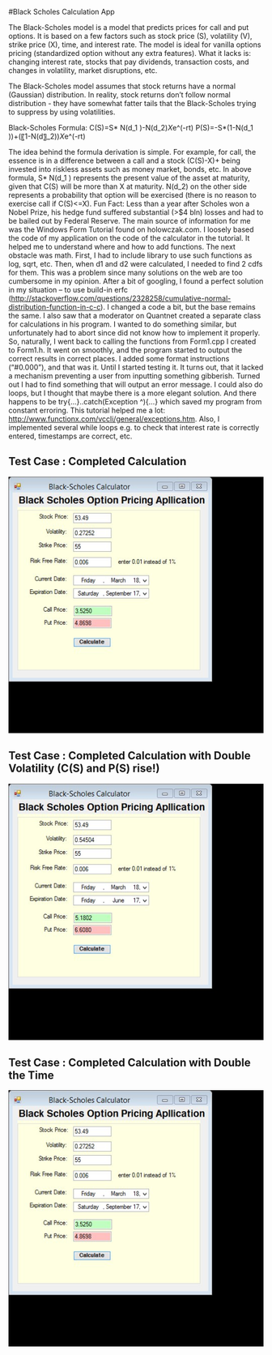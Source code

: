 #Black Scholes Calculation App

The Black-Scholes model is a model that predicts prices for call and put options. It is based on a few factors such as stock price (S), volatility (V), strike price (X), time, and interest rate. The model is ideal for vanilla options pricing (standardized option without any extra features). What it lacks is: changing interest rate, stocks that pay dividends, transaction costs, and changes in volatility, market disruptions, etc.

The Black-Scholes model assumes that stock returns have a normal (Gaussian) distribution. In reality, stock returns don’t follow normal distribution - they have somewhat fatter tails that the Black-Scholes trying to suppress by using volatilities.

Black-Scholes Formula:
C(S)=S* N(d_1 )-N(d_2)*X*e^(-rt)
P(S)=-S*(1-N(d_1 ))+(〖1-N(d〗_2))*X*e^(-rt)

The idea behind the formula derivation is simple. For example, for call, the essence is in a difference between a call and a stock (C(S)-X)+ being invested into riskless assets such as money market, bonds, etc.  In above formula, S* N(d_1 ) represents the present value of the asset at maturity, given that C(S) will be more than X at maturity. N(d_2) on the other side represents a probability that option will be exercised (there is no reason to exercise call if C(S)<=X).
Fun Fact: Less than a year after Scholes won a Nobel Prize, his hedge fund suffered substantial (>$4 bln) losses and had to be bailed out by Federal Reserve. 
The main source of information for me was the Windows Form Tutorial found on holowczak.com. I loosely based the code of my application on the code of the calculator in the tutorial. It helped me to understand where and how to add functions. The next obstacle was math. First, I had to include <cmath> library to use such functions as log, sqrt, etc. Then, when d1 and d2 were calculated, I needed to find 2 cdfs for them. This was a problem since many solutions on the web are too cumbersome in my opinion. After a bit of googling, I found a perfect solution in my situation – to use build-in erfc (http://stackoverflow.com/questions/2328258/cumulative-normal-distribution-function-in-c-c). I changed a code a bit, but the base remains the same. I also saw that a moderator on Quantnet created a separate class for calculations in his program. I wanted to do something similar, but unfortunately had to abort since did not know how to implement it properly. So, naturally, I went back to calling the functions from Form1.cpp I created to Form1.h. It went on smoothly, and the program started to output the correct results in correct places. I added some format instructions (“#0.000”), and that was it. Until I started testing it. It turns out, that it lacked a mechanism preventing a user from inputting something gibberish. Turned out I had to find something that will output an error message. I could also do loops, but I thought that maybe there is a more elegant solution. And there happens to be try{…}..catch(Exception ^){…} which saved my program from constant erroring. This tutorial helped me a lot: http://www.functionx.com/vccli/general/exceptions.htm. Also, I implemented several while loops e.g. to check that interest rate is correctly entered, timestamps are correct, etc.

##	Test Case : Completed Calculation
![ScreenShot](https://github.com/akmay/blackscholesapp/blob/master/BS-completed%20with%20double%20time.jpg)

##	Test Case : Completed Calculation with Double Volatility (C(S) and P(S) rise!)
![ScreenShot](https://github.com/akmay/blackscholesapp/blob/master/BS-completed%20with%20double%20volatility.jpg)

##	Test Case : Completed Calculation with Double the Time
![ScreenShot](https://github.com/akmay/blackscholesapp/blob/master/BS-completed%20with%20double%20time.jpg)
